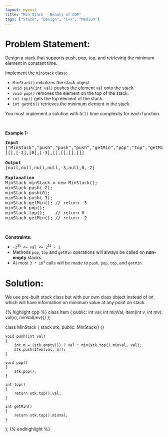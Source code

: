 ```yaml
---
layout: mypost
title: "Min Stack - Beauty of OOP"
tags: ["Stack", "Design", "C++", "Medium"]
---
```

# Problem Statement:
<p>Design a stack that supports push, pop, top, and retrieving the minimum element in constant time.</p>

<p>Implement the <code>MinStack</code> class:</p>

<ul>
	<li><code>MinStack()</code> initializes the stack object.</li>
	<li><code>void push(int val)</code> pushes the element <code>val</code> onto the stack.</li>
	<li><code>void pop()</code> removes the element on the top of the stack.</li>
	<li><code>int top()</code> gets the top element of the stack.</li>
	<li><code>int getMin()</code> retrieves the minimum element in the stack.</li>
</ul>

<p>You must implement a solution with <code>O(1)</code> time complexity for each function.</p>

<p>&nbsp;</p>
<p><strong class="example">Example 1:</strong></p>

<pre>
<strong>Input</strong>
[&quot;MinStack&quot;,&quot;push&quot;,&quot;push&quot;,&quot;push&quot;,&quot;getMin&quot;,&quot;pop&quot;,&quot;top&quot;,&quot;getMin&quot;]
[[],[-2],[0],[-3],[],[],[],[]]

<strong>Output</strong>
[null,null,null,null,-3,null,0,-2]

<strong>Explanation</strong>
MinStack minStack = new MinStack();
minStack.push(-2);
minStack.push(0);
minStack.push(-3);
minStack.getMin(); // return -3
minStack.pop();
minStack.top();    // return 0
minStack.getMin(); // return -2
</pre>

<p>&nbsp;</p>
<p><strong>Constraints:</strong></p>

<ul>
	<li><code>-2<sup>31</sup> &lt;= val &lt;= 2<sup>31</sup> - 1</code></li>
	<li>Methods <code>pop</code>, <code>top</code> and <code>getMin</code> operations will always be called on <strong>non-empty</strong> stacks.</li>
	<li>At most <code>3 * 10<sup>4</sup></code> calls will be made to <code>push</code>, <code>pop</code>, <code>top</code>, and <code>getMin</code>.</li>
</ul>

# Solution:
We use pre-built stack class but with our own class object instead of int which will have information on minimum value at any point on stack.

 {% highlight cpp %} 
class Item
{
    public:
    int val;
    int minVal;
    Item(int v, int mv): val(v), minVal(mv){}
};

class MinStack {
    stack<Item> stk;
public:
    MinStack() 
    {}
    
    void push(int val) 
    {
        int m = (stk.empty()) ? val : min(stk.top().minVal, val);
        stk.push(Item(val, m));
    }
    
    void pop() 
    {
        stk.pop();
    }
    
    int top() 
    {
        return stk.top().val;
    }
    
    int getMin() 
    {
        return stk.top().minVal;
    }
};
 {% endhighlight %}